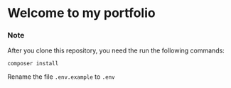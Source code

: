 # Welcome to my portfolio

### Note

<p>After you clone this repository, you need the run the following commands:</p>
<code>composer install</code>
<p>Rename the file <code>.env.example</code> to <code>.env</code></p>
